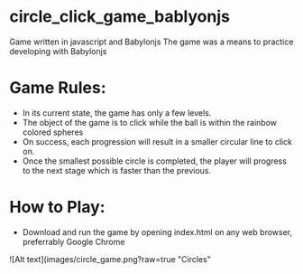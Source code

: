 # circle_click_game_bablyonjs

Game written in javascript and Babylonjs
The game was a means to practice developing with Babylonjs

# Game Rules:
 - In its current state, the game has only a few levels.
 - The object of the game is to click while the ball is within the rainbow colored spheres
 - On success, each progression will result in a smaller circular line to click on.
 - Once the smallest possible circle is completed, the player will progress to the next stage which is faster than the previous.

# How to Play:
 - Download and run the game by opening index.html on any web browser, preferrably Google Chrome
 
 ![Alt text](images/circle_game.png?raw=true "Circles"
